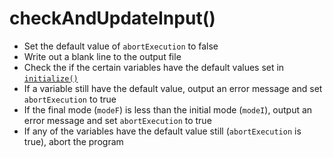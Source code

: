 # checkAndUpdateInput()

* Set the default value of `abortExecution` to false
* Write out a blank line to the output file
* Check the if the certain variables have the default values set in [`initialize()`](initialize.md)
* If a variable still have the default value, output an error message and set `abortExecution` to true
* If the final mode (`modeF`) is less than the initial mode (`modeI`), output an error message and set `abortExecution` to true
* If any of the variables have the default value still (`abortExecution` is true), abort the program
